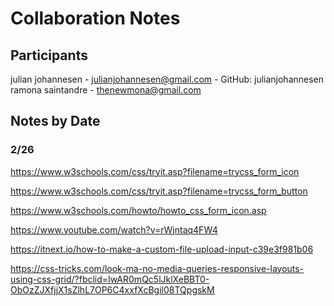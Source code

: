 # Collaboration Notes

## Participants
julian johannesen - julianjohannesen@gmail.com - GitHub: julianjohannesen
ramona saintandre - thenewmona@gmail.com


## Notes by Date

### 2/26
https://www.w3schools.com/css/tryit.asp?filename=trycss_form_icon

https://www.w3schools.com/css/tryit.asp?filename=trycss_form_button

https://www.w3schools.com/howto/howto_css_form_icon.asp

https://www.youtube.com/watch?v=rWjntaq4FW4

https://itnext.io/how-to-make-a-custom-file-upload-input-c39e3f981b06

https://css-tricks.com/look-ma-no-media-queries-responsive-layouts-using-css-grid/?fbclid=IwAR0mQc5lJklXeBBT0-ObOzZJXfjjX1sZlhL7OP6C4xxfXcBgil08TQpgskM
